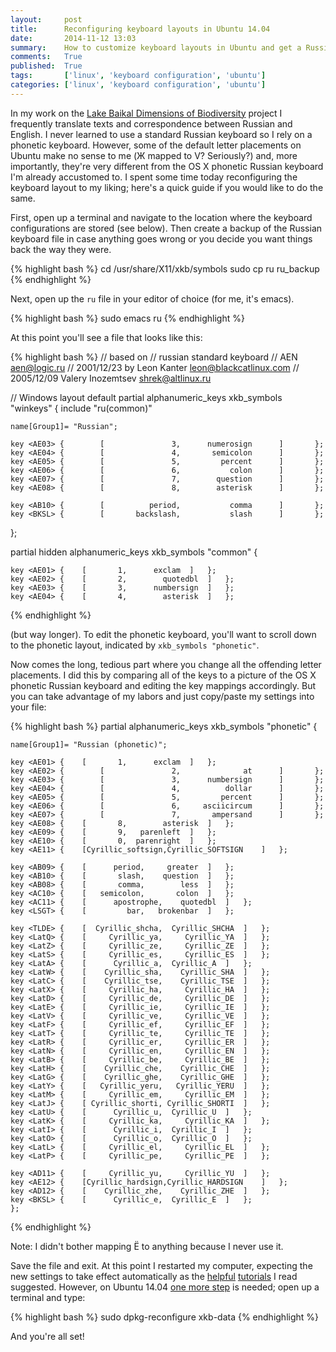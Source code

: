 ```yaml
---
layout:     post
title:      Reconfiguring keyboard layouts in Ubuntu 14.04
date:       2014-11-12 13:03
summary:    How to customize keyboard layouts in Ubuntu and get a Russian phonetic keyboard that makes more sense.
comments:   True
published:  True
tags:       ['linux', 'keyboard configuration', 'ubuntu']
categories: ['linux', 'keyboard configuration', 'ubuntu']
---
```


In my work on the
[Lake Baikal Dimensions of Biodiversity](http://baikaldimensions.wordpress.com)
project I frequently translate texts and correspondence between Russian and
English. I never learned to use a standard Russian keyboard so I rely on a
phonetic keyboard. However, some of the default letter placements on Ubuntu make
no sense to me (Ж mapped to V? Seriously?) and, more importantly, they're very
different from the OS X phonetic Russian keyboard I'm already accustomed to. I
spent some time today reconfiguring the keyboard layout to my liking; here's a
quick guide if you would like to do the same.

First, open up a terminal and navigate to the location where the keyboard
configurations are stored (see below). Then create a backup of the Russian
keyboard file in case anything goes wrong or you decide you want things back the
way they were.

{% highlight bash %}
cd /usr/share/X11/xkb/symbols
sudo cp ru ru_backup
{% endhighlight %}

Next, open up the `ru` file in your editor of choice (for me, it's emacs).

{% highlight bash %}
sudo emacs ru
{% endhighlight %}

At this point you'll see a file that looks like this:

{% highlight bash %}
// based on
// russian standard keyboard
// AEN <aen@logic.ru>
// 2001/12/23 by Leon Kanter <leon@blackcatlinux.com>
// 2005/12/09 Valery Inozemtsev <shrek@altlinux.ru>

// Windows layout
default  partial alphanumeric_keys
xkb_symbols "winkeys" {
    include "ru(common)"

    name[Group1]= "Russian";

    key <AE03> {        [               3,      numerosign      ]       };
    key <AE04> {        [               4,       semicolon      ]       };
    key <AE05> {        [               5,         percent      ]       };
    key <AE06> {        [               6,           colon      ]       };
    key <AE07> {        [               7,        question      ]       };
    key <AE08> {        [               8,        asterisk      ]       };

    key <AB10> {        [          period,           comma      ]       };
    key <BKSL> {        [       backslash,           slash      ]       };
};

partial hidden alphanumeric_keys
xkb_symbols "common" {

    key	<AE01> {	[		1,	    exclam 	]	};
    key	<AE02> {	[		2,        quotedbl	]	};
    key	<AE03> {	[		3,      numbersign	]	};
    key	<AE04> {	[		4,        asterisk	]	};

{% endhighlight %}

(but way longer). To edit the phonetic keyboard, you'll want to scroll down to
the phonetic layout, indicated by `xkb_symbols "phonetic"`.

Now comes the long, tedious part where you change all the offending letter
placements. I did this by comparing all of the keys to a picture of the OS X
phonetic Russian keyboard and editing the key mappings accordingly. But you can
take advantage of my labors and just copy/paste my settings into your file:

{% highlight bash %}
partial alphanumeric_keys
xkb_symbols "phonetic" {

    name[Group1]= "Russian (phonetic)";

    key	<AE01> {	[		1,	    exclam 	]	};
    key <AE02> {        [               2,              at      ]       };
    key <AE03> {        [               3,      numbersign      ]       };
    key <AE04> {        [               4,          dollar      ]       };
    key <AE05> {        [               5,         percent      ]       };
    key <AE06> {        [               6,     asciicircum      ]       };
    key <AE07> {        [               7,       ampersand      ]       };
    key	<AE08> {	[		8,        asterisk	]	};
    key	<AE09> {	[		9,	 parenleft	]	};
    key	<AE10> {	[		0,	parenright	]	};
    key <AE11> {	[Cyrillic_softsign,Cyrillic_SOFTSIGN	]	};

    key	<AB09> {	[	   period,	   greater	]	};
    key	<AB10> {	[	    slash,	  question	]	};
    key	<AB08> {	[	    comma,	      less	]	};
    key	<AC10> {	[	semicolon,	     colon	]	};
    key	<AC11> {	[      apostrophe,	  quotedbl	]	};
    key	<LSGT> {	[	      bar,	 brokenbar	]	};

    key	<TLDE> {	[  Cyrillic_shcha,  Cyrillic_SHCHA	]	};
    key	<LatQ> {	[     Cyrillic_ya,     Cyrillic_YA	]	};
    key	<LatZ> {	[     Cyrillic_ze,     Cyrillic_ZE	]	};
    key	<LatS> {	[     Cyrillic_es,     Cyrillic_ES	]	};
    key	<LatA> {	[      Cyrillic_a,	Cyrillic_A	]	};
    key	<LatW> {	[    Cyrillic_sha,    Cyrillic_SHA	]	};
    key	<LatC> {	[    Cyrillic_tse,    Cyrillic_TSE	]	};
    key	<LatX> {	[     Cyrillic_ha,     Cyrillic_HA	]	};
    key	<LatD> {	[     Cyrillic_de,     Cyrillic_DE	]	};
    key	<LatE> {	[     Cyrillic_ie,     Cyrillic_IE	]	};
    key	<LatV> {	[     Cyrillic_ve,     Cyrillic_VE	]	};
    key	<LatF> {	[     Cyrillic_ef,     Cyrillic_EF	]	};
    key	<LatT> {	[     Cyrillic_te,     Cyrillic_TE	]	};
    key	<LatR> {	[     Cyrillic_er,     Cyrillic_ER	]	};
    key	<LatN> {	[     Cyrillic_en,     Cyrillic_EN	]	};
    key	<LatB> {	[     Cyrillic_be,     Cyrillic_BE	]	};
    key	<LatH> {	[    Cyrillic_che,    Cyrillic_CHE	]	};
    key	<LatG> {	[    Cyrillic_ghe,    Cyrillic_GHE	]	};
    key	<LatY> {	[   Cyrillic_yeru,   Cyrillic_YERU	]	};
    key	<LatM> {	[     Cyrillic_em,     Cyrillic_EM	]	};
    key	<LatJ> {	[ Cyrillic_shorti, Cyrillic_SHORTI	]	};
    key	<LatU> {	[      Cyrillic_u,	Cyrillic_U	]	};
    key	<LatK> {	[     Cyrillic_ka,     Cyrillic_KA	]	};
    key	<LatI> {	[      Cyrillic_i,	Cyrillic_I	]	};
    key	<LatO> {	[      Cyrillic_o,	Cyrillic_O	]	};
    key	<LatL> {	[     Cyrillic_el,     Cyrillic_EL	]	};
    key	<LatP> {	[     Cyrillic_pe,     Cyrillic_PE	]	};

    key	<AD11> {	[     Cyrillic_yu,     Cyrillic_YU	]	};
    key	<AE12> {	[Cyrillic_hardsign,Cyrillic_HARDSIGN	]	};
    key	<AD12> {	[    Cyrillic_zhe,    Cyrillic_ZHE	]	};
    key	<BKSL> {	[      Cyrillic_e,	Cyrillic_E	]	};
    };
{% endhighlight %}

Note: I didn't bother mapping Ё to anything because I never use it.

Save the file and exit. At this point I restarted my computer, expecting the new
settings to take effect automatically as the [helpful](http://www.dotkam.com/2007/06/25/custom-keyboard-layout-in-ubuntu-or-just-linux-2/) [tutorials](http://stanford.edu/~wbraynen/linux/) I read suggested. However, on Ubuntu 14.04 [one more step](http://askubuntu.com/a/439198/342035) is needed; open up a terminal and type:

{% highlight bash %}
sudo dpkg-reconfigure xkb-data
{% endhighlight %}

And you're all set!
